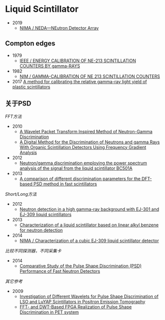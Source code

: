 <!-- LiquidScintillator.md --- 
;; 
;; Description: 
;; Author: Hongyi Wu(吴鸿毅)
;; Email: wuhongyi@qq.com 
;; Created: 日 9月 24 17:57:26 2017 (+0800)
;; Last-Updated: 日 5月 12 22:23:37 2019 (+0800)
;;           By: Hongyi Wu(吴鸿毅)
;;     Update #: 8
;; URL: http://wuhongyi.cn -->

# Liquid Scintillator

- 2019
	- [NIMA / NEDA—NEutron Detector Array](http://wuhongyi.cn/HardwareNote/pdf/article/1-s2.0-S0168900219301962-main.pdf)


## Compton edges

- 1979
	- [IEEE / ENERGY CALIBRATION OF NE-213 SCINTILLATION COUNTERS BY gamma-RAYS](http://wuhongyi.cn/HardwareNote/pdf/article/04329665.pdf)
- 1982
	- [NIM / GAMMA-CALIBRATION OF NE 213 SCINTILLATION COUNTERS](http://wuhongyi.cn/HardwareNote/pdf/article/1-s2.0-0029554X8290249X-main.pdf)
- 2017
[A method for calibrating the relative gamma-ray light yield of plastic scintillators](http://wuhongyi.cn/HardwareNote/pdf/article/1.4978288.pdf)


## 关于PSD

*FFT方法*

- 2010
	- [A Wavelet Packet Transform Inspired Method of Neutron-Gamma Discrimination](http://wuhongyi.cn/HardwareNote/pdf/article/05603557.pdf)
	- [A Digital Method for the Discrimination of Neutrons and gamma Rays With Organic Scintillation Detectors Using Frequency Gradient Analysis](http://wuhongyi.cn/HardwareNote/pdf/article/05485131.pdf)
- 2012
	- [Neutron/gamma discrimination employing the power spectrum analysis of the signal from the liquid scintillator BC501A](http://wuhongyi.cn/HardwareNote/pdf/article/1-s2.0-S0168900213003835-main.pdf)
- 2013
	- [A comparison of different discrimination parameters for the DFT-based PSD method in fast scintillators](http://wuhongyi.cn/HardwareNote/pdf/article/1-s2.0-S1350448713003077-main.pdf)

*Short/Long方法*

- 2012
	- [Neutron detection in a high gamma-ray background with EJ-301 and EJ-309 liquid scintillators](http://wuhongyi.cn/HardwareNote/pdf/article/1-s2.0-S0168900212007139-main.pdf)
- 2013
	- [Characterization of a liquid scintillator based on linear alkyl benzene for neutron detection](http://wuhongyi.cn/HardwareNote/pdf/article/1-s2.0-S0168900212013149-main.pdf)
- 2014
	- [NIMA / Characterization of a cubic EJ-309 liquid scintillator detector](http://wuhongyi.cn/HardwareNote/pdf/article/1-s2.0-S0168900214003222-main.pdf)

*比较不同探测器，不同采集卡*

- 2014
	- [Comparative Study of the Pulse Shape Discrimination (PSD) Performance of Fast Neutron Detectors](http://wuhongyi.cn/HardwareNote/pdf/article/07431178.pdf)



*其它参考*

- 2009
	- [Investigation of Different Wavelets for Pulse Shape Discrimination of LSO and LuYAP Scintillators in Positron Emission Tomography](http://wuhongyi.cn/HardwareNote/pdf/article/05383058.pdf)
	- [FFT- and DWT-Based FPGA Realization of Pulse Shape Discrimination in PET system](http://wuhongyi.cn/HardwareNote/pdf/article/04938075.pdf)




<!-- LiquidScintillator.md ends here -->
